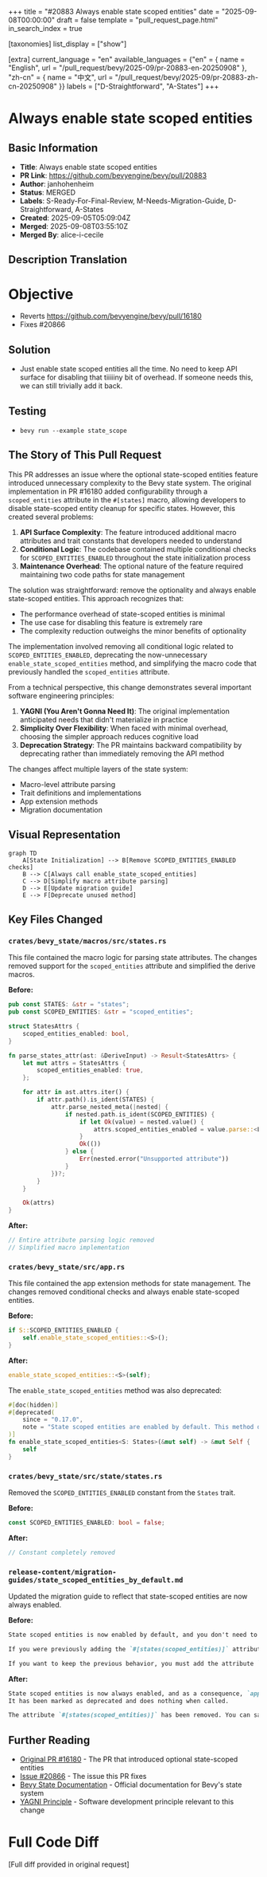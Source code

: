 +++
title = "#20883 Always enable state scoped entities"
date = "2025-09-08T00:00:00"
draft = false
template = "pull_request_page.html"
in_search_index = true

[taxonomies]
list_display = ["show"]

[extra]
current_language = "en"
available_languages = {"en" = { name = "English", url = "/pull_request/bevy/2025-09/pr-20883-en-20250908" }, "zh-cn" = { name = "中文", url = "/pull_request/bevy/2025-09/pr-20883-zh-cn-20250908" }}
labels = ["D-Straightforward", "A-States"]
+++

# Always enable state scoped entities

## Basic Information
- **Title**: Always enable state scoped entities
- **PR Link**: https://github.com/bevyengine/bevy/pull/20883
- **Author**: janhohenheim
- **Status**: MERGED
- **Labels**: S-Ready-For-Final-Review, M-Needs-Migration-Guide, D-Straightforward, A-States
- **Created**: 2025-09-05T05:09:04Z
- **Merged**: 2025-09-08T03:55:10Z
- **Merged By**: alice-i-cecile

## Description Translation
# Objective

- Reverts https://github.com/bevyengine/bevy/pull/16180
- Fixes #20866

## Solution

- Just enable state scoped entities all the time. No need to keep API surface for disabling that tiiiiiny bit of overhead. If someone needs this, we can still trivially add it back.

## Testing

- `bevy run --example state_scope`

## The Story of This Pull Request

This PR addresses an issue where the optional state-scoped entities feature introduced unnecessary complexity to the Bevy state system. The original implementation in PR #16180 added configurability through a `scoped_entities` attribute in the `#[states]` macro, allowing developers to disable state-scoped entity cleanup for specific states. However, this created several problems:

1. **API Surface Complexity**: The feature introduced additional macro attributes and trait constants that developers needed to understand
2. **Conditional Logic**: The codebase contained multiple conditional checks for `SCOPED_ENTITIES_ENABLED` throughout the state initialization process
3. **Maintenance Overhead**: The optional nature of the feature required maintaining two code paths for state management

The solution was straightforward: remove the optionality and always enable state-scoped entities. This approach recognizes that:

- The performance overhead of state-scoped entities is minimal
- The use case for disabling this feature is extremely rare
- The complexity reduction outweighs the minor benefits of optionality

The implementation involved removing all conditional logic related to `SCOPED_ENTITIES_ENABLED`, deprecating the now-unnecessary `enable_state_scoped_entities` method, and simplifying the macro code that previously handled the `scoped_entities` attribute.

From a technical perspective, this change demonstrates several important software engineering principles:

1. **YAGNI (You Aren't Gonna Need It)**: The original implementation anticipated needs that didn't materialize in practice
2. **Simplicity Over Flexibility**: When faced with minimal overhead, choosing the simpler approach reduces cognitive load
3. **Deprecation Strategy**: The PR maintains backward compatibility by deprecating rather than immediately removing the API method

The changes affect multiple layers of the state system:
- Macro-level attribute parsing
- Trait definitions and implementations
- App extension methods
- Migration documentation

## Visual Representation

```mermaid
graph TD
    A[State Initialization] --> B[Remove SCOPED_ENTITIES_ENABLED checks]
    B --> C[Always call enable_state_scoped_entities]
    C --> D[Simplify macro attribute parsing]
    D --> E[Update migration guide]
    E --> F[Deprecate unused method]
```

## Key Files Changed

### `crates/bevy_state/macros/src/states.rs`
This file contained the macro logic for parsing state attributes. The changes removed support for the `scoped_entities` attribute and simplified the derive macros.

**Before:**
```rust
pub const STATES: &str = "states";
pub const SCOPED_ENTITIES: &str = "scoped_entities";

struct StatesAttrs {
    scoped_entities_enabled: bool,
}

fn parse_states_attr(ast: &DeriveInput) -> Result<StatesAttrs> {
    let mut attrs = StatesAttrs {
        scoped_entities_enabled: true,
    };

    for attr in ast.attrs.iter() {
        if attr.path().is_ident(STATES) {
            attr.parse_nested_meta(|nested| {
                if nested.path.is_ident(SCOPED_ENTITIES) {
                    if let Ok(value) = nested.value() {
                        attrs.scoped_entities_enabled = value.parse::<LitBool>()?.value();
                    }
                    Ok(())
                } else {
                    Err(nested.error("Unsupported attribute"))
                }
            })?;
        }
    }

    Ok(attrs)
}
```

**After:**
```rust
// Entire attribute parsing logic removed
// Simplified macro implementation
```

### `crates/bevy_state/src/app.rs`
This file contained the app extension methods for state management. The changes removed conditional checks and always enable state-scoped entities.

**Before:**
```rust
if S::SCOPED_ENTITIES_ENABLED {
    self.enable_state_scoped_entities::<S>();
}
```

**After:**
```rust
enable_state_scoped_entities::<S>(self);
```

The `enable_state_scoped_entities` method was also deprecated:

```rust
#[doc(hidden)]
#[deprecated(
    since = "0.17.0",
    note = "State scoped entities are enabled by default. This method does nothing anymore, you can safely remove it."
)]
fn enable_state_scoped_entities<S: States>(&mut self) -> &mut Self {
    self
}
```

### `crates/bevy_state/src/state/states.rs`
Removed the `SCOPED_ENTITIES_ENABLED` constant from the `States` trait.

**Before:**
```rust
const SCOPED_ENTITIES_ENABLED: bool = false;
```

**After:**
```rust
// Constant completely removed
```

### `release-content/migration-guides/state_scoped_entities_by_default.md`
Updated the migration guide to reflect that state-scoped entities are now always enabled.

**Before:**
```markdown
State scoped entities is now enabled by default, and you don't need to call `app.enable_state_scoped_entities::<State>()` anymore.

If you were previously adding the `#[states(scoped_entities)]` attribute when deriving the `States` trait, you can remove it.

If you want to keep the previous behavior, you must add the attribute `#[states(scoped_entities = false)]`.
```

**After:**
```markdown
State scoped entities is now always enabled, and as a consequence, `app.enable_state_scoped_entities::<State>()` is no longer needed.
It has been marked as deprecated and does nothing when called.

The attribute `#[states(scoped_entities)]` has been removed. You can safely remove it from your code without replacement.
```

## Further Reading

- [Original PR #16180](https://github.com/bevyengine/bevy/pull/16180) - The PR that introduced optional state-scoped entities
- [Issue #20866](https://github.com/bevyengine/bevy/issues/20866) - The issue this PR fixes
- [Bevy State Documentation](https://docs.rs/bevy_state/latest/bevy_state/) - Official documentation for Bevy's state system
- [YAGNI Principle](https://en.wikipedia.org/wiki/You_aren%27t_gonna_need_it) - Software development principle relevant to this change

# Full Code Diff
[Full diff provided in original request]